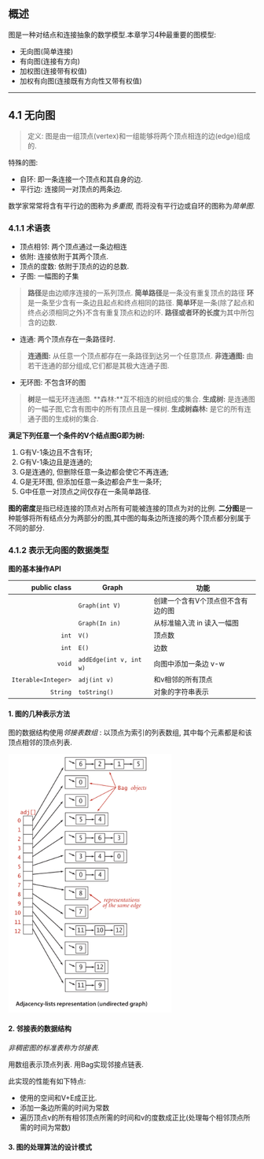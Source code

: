 ## 概述
图是一种对结点和连接抽象的数学模型.本章学习4种最重要的图模型:
- 无向图(简单连接)
- 有向图(连接有方向)
- 加权图(连接带有权值)
- 加权有向图(连接既有方向性又带有权值)
---
## 4.1 无向图
> 定义: 图是由一组顶点(vertex)和一组能够将两个顶点相连的边(edge)组成的.

特殊的图:
- 自环: 即一条连接一个顶点和其自身的边.
- 平行边: 连接同一对顶点的两条边.

数学家常常将含有平行边的图称为*多重图*, 而将没有平行边或自环的图称为*简单图*.
  ### 4.1.1 术语表
  - 顶点相邻: 两个顶点通过一条边相连
  - 依附: 连接依附于其两个顶点.
  - 顶点的度数: 依附于顶点的边的总数.
  - 子图: 一幅图的子集
  > **路径**是由边顺序连接的一系列顶点.
  > **简单路径**是一条没有重复顶点的路径
  > **环**是一条至少含有一条边且起点和终点相同的路径.
  > **简单环**是一条(除了起点和终点必须相同之外)不含有重复顶点和边的环.
  > **路径或者环的长度**为其中所包含的边数.
  - 连通: 两个顶点存在一条路径时.
  > **连通图:** 从任意一个顶点都存在一条路径到达另一个任意顶点.
  > **非连通图:** 由若干连通的部分组成,它们都是其极大连通子图.
  - 无环图: 不包含环的图
  > **树**是一幅无环连通图.
  > **森林:**互不相连的树组成的集合.
  > **生成树:** 是连通图的一幅子图,它含有图中的所有顶点且是一棵树.
  > **生成树森林:** 是它的所有连通子图的生成树的集合.

  **满足下列任意一个条件的V个结点图G即为树:**
  1. G有V-1条边且不含有环;
  2. G有V-1条边且是连通的; 
  3. G是连通的, 但删除任意一条边都会使它不再连通;
  4. G是无环图, 但添加任意一条边都会产生一条环;
  5. G中任意一对顶点之间仅存在一条简单路径.

  **图的密度**是指已经连接的顶点对占所有可能被连接的顶点为对的比例.
  **二分图**是一种能够将所有结点分为两部分的图,其中图的每条边所连接的两个顶点都分别属于不同的部分.

  ### 4.1.2 表示无向图的数据类型
  **图的基本操作API**

|            public class | Graph                       | 功能                              |
| ----------------------: | --------------------------- | --------------------------------- |
|                         | ```Graph(int V)```          | 创建一个含有V个顶点但不含有边的图 |
|                         | ```Graph(In in)```          | 从标准输入流 in 读入一幅图        |
|               ```int``` | ```V()```                   | 顶点数                            |
|               ```int``` | ```E()```                   | 边数                              |
|              ```void``` | ```addEdge(int v, int w)``` | 向图中添加一条边 v-w              |
| ```Iterable<Integer>``` | ```adj(int v)```            | 和v相邻的所有顶点                 |
|            ```String``` | ```toString()```            | 对象的字符串表示                  |

#### 1. 图的几种表示方法

图的数据结构使用*邻接表数组* : 以顶点为索引的列表数组, 其中每个元素都是和该顶点相邻的顶点列表.

<img src="Notes.assets/image-20191031144325553.png" alt="image-20191031144325553" style="zoom:80%;" />



#### 2. 邻接表的数据结构

*非稠密图的标准表称为邻接表.*

用数组表示顶点列表. 用Bag实现邻接点链表.

此实现的性能有如下特点:

- 使用的空间和V+E成正比.
- 添加一条边所需的时间为常数
- 遍历顶点v的所有相邻顶点所需的时间和v的度数成正比(处理每个相邻顶点所需的时间为常数)



#### 3. 图的处理算法的设计模式



